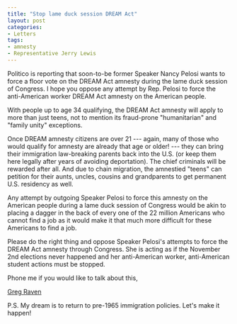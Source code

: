 ```yaml
---
title: "Stop lame duck session DREAM Act"
layout: post
categories:
- Letters
tags:
- amnesty
- Representative Jerry Lewis
---
```


Politico is reporting that soon-to-be former Speaker Nancy Pelosi wants to force a floor vote on the DREAM Act amnesty during the lame duck session of Congress. I hope you oppose any attempt by Rep. Pelosi to force the anti-American worker DREAM Act amnesty on the American people.  
  
With people up to age 34 qualifying, the DREAM Act amnesty will apply to more than just teens, not to mention its fraud-prone "humanitarian" and "family unity" exceptions.

Once DREAM amnesty citizens are over 21 --- again, many of those who would qualify for amnesty are already that age or older! --- they can bring their immigration law-breaking parents back into the U.S. (or keep them here legally after years of avoiding deportation). The chief criminals will be rewarded after all. And due to chain migration, the amnestied "teens" can petition for their aunts, uncles, cousins and grandparents to get permanent U.S. residency as well.

Any attempt by outgoing Speaker Pelosi to force this amnesty on the American people during a lame duck session of Congress would be akin to placing a dagger in the back of every one of the 22 million Americans who cannot find a job as it would make it that much more difficult for these Americans to find a job.

Please do the right thing and oppose Speaker Pelosi's attempts to force the DREAM Act amnesty through Congress. She is acting as if the November 2nd elections never happened and her anti-American worker, anti-American student actions must be stopped.

Phone me if you would like to talk about this,

[Greg Raven](https://www.gregraven.org/)

P.S. My dream is to return to pre-1965 immigration policies. Let's make it happen!
